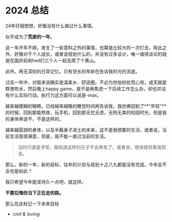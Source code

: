 # 2024 总结

24年仔细想想，好像没有什么做过什么事情。

似乎成为了**荒废的一年**。

这一年开年不顺，发生了一些意料之外的事情，也算是比较大的一次打击，除此之外，好像对于个人成长，或者说规划什么的，并没有过多设计，唯一值得谈论的就是在国庆前和hxd们三个人一起去爬了个黄山。

此外，再无深刻的日常记忆。只有空长的年龄在告诉我时光的流逝。

过去一年中，对我来说确实是温柔乡、舒适圈。不必为世俗纷扰而心惊，成天就是群里吹水，然后晚上happy game，是不是再焦虑一下后续工作怎么办，却也并没有什么实际行动。执行力这方面可以说是-max。

越来越模糊的眼睛，已经越来越晚的睡觉时间再告诉我，我仿佛回到了**"年轻"**的时候，回到那能熬夜，玩手机，回到那无忧无虑，无拘无束的校园时光，但是我的身体再说不，不是这样的。

越来越孱弱的身体，以及半截身子进土的未来，这不是我想要的生活，或者说，当前生活我很满意，但是，我不能一直过当前的生活。

> 当时只道是寻常，我知道这样的日子不会再有了。或者说，很快就将离我而去。

那么，新的一年，新的目标，往年的计划与规划十之八九都是没有完成，今年会不会也是如此？

我只希望今年能坚持久一点吧，就这样。

**不要后悔你当下正在走的路。**

那么在此标记一下未来目标

- *civil & loving*
